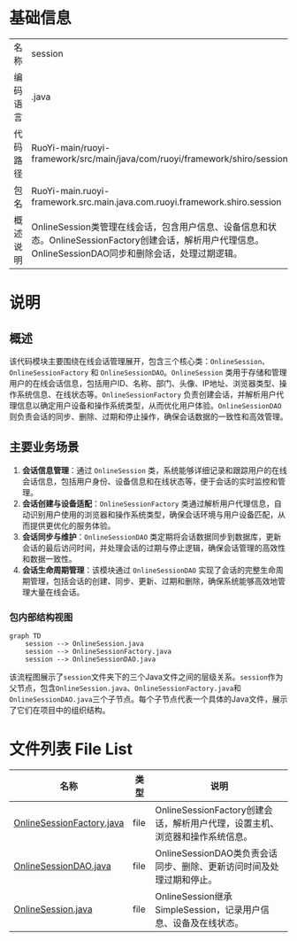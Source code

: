 # 基础信息

|      |      |
|------|------|
| 名称 | session |
| 编码语言 | .java |
| 代码路径 | RuoYi-main/ruoyi-framework/src/main/java/com/ruoyi/framework/shiro/session |
| 包名 | RuoYi-main.ruoyi-framework.src.main.java.com.ruoyi.framework.shiro.session |
| 概述说明 | OnlineSession类管理在线会话，包含用户信息、设备信息和状态。OnlineSessionFactory创建会话，解析用户代理信息。OnlineSessionDAO同步和删除会话，处理过期逻辑。 |

# 说明

## 概述
该代码模块主要围绕在线会话管理展开，包含三个核心类：`OnlineSession`、`OnlineSessionFactory` 和 `OnlineSessionDAO`。`OnlineSession` 类用于存储和管理用户的在线会话信息，包括用户ID、名称、部门、头像、IP地址、浏览器类型、操作系统信息、在线状态等。`OnlineSessionFactory` 负责创建会话，并解析用户代理信息以确定用户设备和操作系统类型，从而优化用户体验。`OnlineSessionDAO` 则负责会话的同步、删除、过期和停止操作，确保会话数据的一致性和高效管理。

## 主要业务场景
1. **会话信息管理**：通过 `OnlineSession` 类，系统能够详细记录和跟踪用户的在线会话信息，包括用户身份、设备信息和在线状态等，便于会话的实时监控和管理。
2. **会话创建与设备适配**：`OnlineSessionFactory` 类通过解析用户代理信息，自动识别用户使用的浏览器和操作系统类型，确保会话环境与用户设备匹配，从而提供更优化的服务体验。
3. **会话同步与维护**：`OnlineSessionDAO` 类定期将会话数据同步到数据库，更新会话的最后访问时间，并处理会话的过期与停止逻辑，确保会话管理的高效性和数据一致性。
4. **会话生命周期管理**：该模块通过 `OnlineSessionDAO` 实现了会话的完整生命周期管理，包括会话的创建、同步、更新、过期和删除，确保系统能够高效地管理大量在线会话。


### 包内部结构视图

```mermaid
graph TD
    session --> OnlineSession.java
    session --> OnlineSessionFactory.java
    session --> OnlineSessionDAO.java
```

该流程图展示了`session`文件夹下的三个Java文件之间的层级关系。`session`作为父节点，包含`OnlineSession.java`、`OnlineSessionFactory.java`和`OnlineSessionDAO.java`三个子节点。每个子节点代表一个具体的Java文件，展示了它们在项目中的组织结构。

# 文件列表 File List

| 名称   | 类型  | 说明 |
|-------|------|-------------|
| [OnlineSessionFactory.java](OnlineSessionFactory.md) | file | OnlineSessionFactory创建会话，解析用户代理，设置主机、浏览器和操作系统信息。 |
| [OnlineSessionDAO.java](OnlineSessionDAO.md) | file | OnlineSessionDAO类负责会话同步、删除、更新访问时间及处理过期和停止。 |
| [OnlineSession.java](OnlineSession.md) | file | OnlineSession继承SimpleSession，记录用户信息、设备及在线状态。 |


